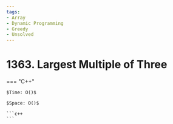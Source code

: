 ```yaml
---
tags:
- Array
- Dynamic Programming
- Greedy
- Unsolved
---
```



# 1363. Largest Multiple of Three

=== "C++"

    $Time: O()$

    $Space: O()$

    ```c++
    ```